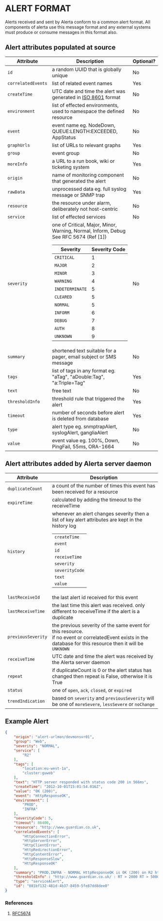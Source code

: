 

# ALERT FORMAT

Alerts received and sent by Alerta conform to a common alert format. All components of alerta use this message format and any external systems must produce or consume messages in this format also.

## Alert attributes populated at source

<table>
  <thead><th>Attribute</th><th>Description</th><th>Optional?</th></thead>
  <tbody>
    <tr><td><code>id</code></td><td>a random UUID that is globally unique</td><td>No</td></tr>
    <tr><td><code>correlatedEvents</code></td><td>list of related event names</td><td>Yes</td></tr>
    <tr><td><code>createTime</code></td><td>UTC date and time the alert was generated in <a href='http://en.wikipedia.org/wiki/ISO_8601'>ISO 8601</a> format</td><td>No</td></tr>
    <tr><td><code>environment</td><td>list of effected environments, used to namespace the defined resource</td><td>No</td></tr>
    <tr><td><code>event</td><td>event name eg. NodeDown, QUEUE:LENGTH:EXCEEDED, AppStatus</td><td>No</td></tr>
    <tr><td><code>graphUrls</td><td>list of URLs to relevant graphs</td><td>Yes</td></tr>
    <tr><td><code>group</td><td>event group</td><td>No</td></tr>
    <tr><td><code>moreInfo</td><td>a URL to a run book, wiki or ticketing system</td><td>Yes</td></tr>
    <tr><td><code>origin</td><td>name of monitoring component that generated the alert</td><td>No</td></tr>
    <tr><td><code>rawData</code></td><td>unprocessed data eg. full syslog message or SNMP trap</td><td>Yes</td></tr>
    <tr><td><code>resource</code></td><td>the resource under alarm, deliberately not host-centric</td><td>No</td></tr>
    <tr><td><code>service</code></td><td>list of effected services</td><td>No</td></tr>
    <tr><td><code>severity</code></td><td>one of Critical, Major, Minor, Warning, Normal, Inform, Debug     See RFC 5674 (Ref [1])<br><table>
  <thead><th>Severity</th><th>Severity Code</th></thead>
  <tbody>
    <tr><td><code>CRITICAL</code></td><td>1</td></tr>
    <tr><td><code>MAJOR</code></td><td>2</td></tr>
    <tr><td><code>MINOR</code></td><td>3</td></tr>
    <tr><td><code>WARNING</code></td><td>4</td></tr>
    <tr><td><code>INDETERMINATE</code></td><td>5</td></tr>
    <tr><td><code>CLEARED</code></td><td>5</td></tr>
    <tr><td><code>NORMAL</code></td><td>5</td></tr>
    <tr><td><code>INFORM</code></td><td>6</td></tr>
    <tr><td><code>DEBUG</code></td><td>7</td></tr>
    <tr><td><code>AUTH</code></td><td>8</td></tr>
    <tr><td><code>UNKNOWN</code></td><td>9</td></tr>
  </tbody>
</table></td><td>No</td></tr>
    <tr><td><code>summary</code></td><td>shortened text suitable for a pager, email subject or SMS message</td><td>No</td></tr>
    <tr><td><code>tags</code></td><td>list of tags in any format eg. "aTag", "aDouble:Tag", "a:Triple=Tag"</td><td>Yes</td></tr>
    <tr><td><code>text</code></td><td>free text</td><td>No</td></tr>
    <tr><td><code>thresholdInfo</code></td><td>threshold rule that triggered the alert</td><td>Yes</td></tr>
    <tr><td><code>timeout</code></td><td>number of seconds before alert is deleted from database</td><td>Yes</td></tr>
    <tr><td><code>type</code></td><td>alert type eg. snmptrapAlert, syslogAlert, gangliaAlert</td><td>No</td></tr>
    <tr><td><code>value</code></td><td>event value eg. 100%, Down, PingFail, 55ms, ORA-1664</td><td>No</td></tr>
  </tbody>
</table>

## Alert attributes added by Alerta server daemon

<table>
  <thead><th>Attribute</th><th>Description</th></thead>
  <tbody>
    <tr><td><code>duplicateCount</code></td><td>a count of the number of times this event has been received for a resource</td></tr>
    <tr><td><code>expireTime</code></td><td>calculated by adding the timeout to the receiveTime</td></tr>
    <tr><td><code>history</code></td><td>whenever an alert changes severity then a list of key alert attributes are kept in the history log<br><table><tr><td><code>createTime</code></td></tr><tr><td><code>event</code></td></tr><tr><td><code>id</code></td></tr><tr><td><code>receiveTime</code></td></tr><tr><td><code>severity</code></td></tr><tr><td><code>severityCode</code></td></tr><tr><td><code>text</code></td></tr><tr><td><code>value</code></td></tr></table></td></tr>
    <tr><td><code>lastReceiveId</code></td><td>the last alert id received for this event</td></tr>
    <tr><td><code>lastReceiveTime</code></td><td>the last time this alert was received. only different to receiveTime if the alert is a duplicate</td></tr>
    <tr><td><code>previousSeverity</code></td><td>the previous severity of the same event for this resource.<br> if no event or correlatedEvent exists in the database for this resource then it will be <code>UNKNOWN</code></td></tr>
    <tr><td><code>receiveTime</code></td><td>UTC date and time the alert was received by the Alerta server daemon</td></tr>
    <tr><td><code>repeat</code></td><td>if duplicateCount is 0 or the alert status has changed then repeat is False, otherwise it is True</td></tr>
    <tr><td><code>status</code></td><td>one of <code>open</code>, <code>ack</code>, <code>closed</code>, or <code>expired</code></td></tr>
    <tr><td><code>trendIndication</code></td><td>based on <code>severity</code> and <code>previousSeverity</code> will be one of <code>moreSevere</code>, <code>lessSevere</code> or <code>noChange</code></td></tr>
  </tbody>
</table>

## Example Alert

```json
{
    "origin": "alert-urlmon/devmonsvr01", 
    "group": "Web", 
    "severity": "NORMAL", 
    "service": [
        "R2"
    ], 
    "tags": [
        "location:eu-west-1a", 
        "cluster:guweb"
    ], 
    "text": "HTTP server responded with status code 200 in 566ms", 
    "createTime": "2012-10-01T15:01:54.016Z", 
    "value": "OK (200)", 
    "event": "HttpResponseOK", 
    "environment": [
        "PROD", 
        "INFRA"
    ], 
    "severityCode": 5, 
    "timeout": 86400, 
    "resource": "http://www.guardian.co.uk", 
    "correlatedEvents": [
        "HttpConnectionError", 
        "HttpServerError", 
        "HttpClientError", 
        "HttpRedirectionError", 
        "HttpContentError", 
        "HttpResponseSlow", 
        "HttpResponseOK"
    ], 
    "summary": "PROD,INFRA - NORMAL HttpResponseOK is OK (200) on R2 http://www.guardian.co.uk",
    "thresholdInfo" : "http://www.guardian.co.uk/ : RT > 2000 RT > 5000 x 2",
    "type": "serviceAlert", 
    "id": "081bf132-481d-4b37-8459-5fe87dd8dee0"
}
```

### References

1. [RFC5674](http://tools.ietf.org/html/rfc5674#section-2)
